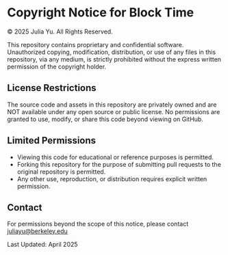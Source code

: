 # Copyright Notice for Block Time

© 2025 Julia Yu. All Rights Reserved.

This repository contains proprietary and confidential software. Unauthorized copying, modification, distribution, or use of any files in this repository, via any medium, is strictly prohibited without the express written permission of the copyright holder.

## License Restrictions

The source code and assets in this repository are privately owned and are NOT available under any open source or public license. No permissions are granted to use, modify, or share this code beyond viewing on GitHub.

## Limited Permissions

- Viewing this code for educational or reference purposes is permitted.
- Forking this repository for the purpose of submitting pull requests to the original repository is permitted.
- Any other use, reproduction, or distribution requires explicit written permission.

## Contact

For permissions beyond the scope of this notice, please contact juliayu@berkeley.edu

Last Updated: April 2025
